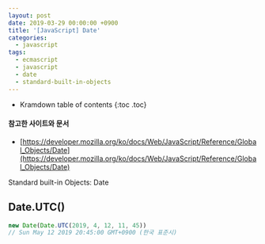```yaml
---
layout: post
date: 2019-03-29 00:00:00 +0900
title: '[JavaScript] Date'
categories:
  - javascript
tags:
  - ecmascript
  - javascript
  - date
  - standard-built-in-objects
---
```


* Kramdown table of contents
{:toc .toc}

#### 참고한 사이트와 문서

- [https://developer.mozilla.org/ko/docs/Web/JavaScript/Reference/Global_Objects/Date](https://developer.mozilla.org/ko/docs/Web/JavaScript/Reference/Global_Objects/Date)

Standard built-in Objects: Date

## Date.UTC()

```js
new Date(Date.UTC(2019, 4, 12, 11, 45))
// Sun May 12 2019 20:45:00 GMT+0900 (한국 표준시)
```
